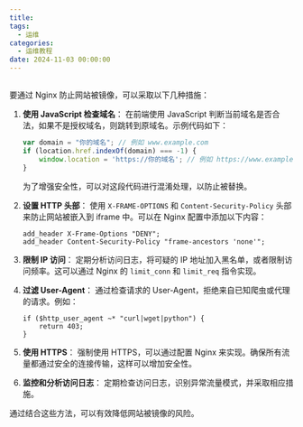```yaml
---
title: 
tags:
  - 运维
categories:
  - 运维教程
date: 2024-11-03 00:00:00
---
```


> 

<!-- more -->

## 

要通过 Nginx 防止网站被镜像，可以采取以下几种措施：

1. **使用 JavaScript 检查域名**：
   在前端使用 JavaScript 判断当前域名是否合法，如果不是授权域名，则跳转到原域名。示例代码如下：
   ```javascript
   var domain = "你的域名"; // 例如 www.example.com
   if (location.href.indexOf(domain) === -1) {
       window.location = 'https://你的域名'; // 例如 https://www.example.com
   }
   ```
   为了增强安全性，可以对这段代码进行混淆处理，以防止被替换。

2. **设置 HTTP 头部**：
   使用 `X-FRAME-OPTIONS` 和 `Content-Security-Policy` 头部来防止网站被嵌入到 iframe 中。可以在 Nginx 配置中添加以下内容：
   ```nginx
   add_header X-Frame-Options "DENY";
   add_header Content-Security-Policy "frame-ancestors 'none'";
   ```

3. **限制 IP 访问**：
   定期分析访问日志，将可疑的 IP 地址加入黑名单，或者限制访问频率。这可以通过 Nginx 的 `limit_conn` 和 `limit_req` 指令实现。

4. **过滤 User-Agent**：
   通过检查请求的 User-Agent，拒绝来自已知爬虫或代理的请求。例如：
   ```nginx
   if ($http_user_agent ~* "curl|wget|python") {
       return 403;
   }
   ```

5. **使用 HTTPS**：
   强制使用 HTTPS，可以通过配置 Nginx 来实现。确保所有流量都通过安全的连接传输，这样可以增加安全性。

6. **监控和分析访问日志**：
   定期检查访问日志，识别异常流量模式，并采取相应措施。

通过结合这些方法，可以有效降低网站被镜像的风险。
